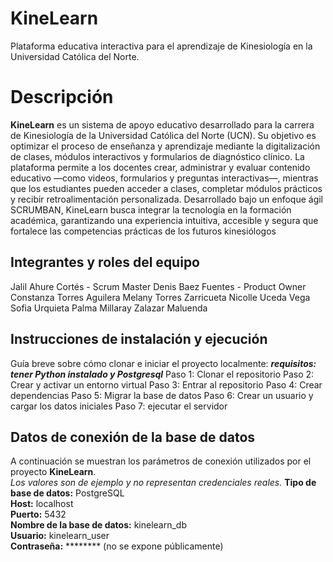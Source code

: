 # KineLearn
Plataforma educativa interactiva para el aprendizaje de Kinesiología en la Universidad Católica del Norte.
# Descripción
**KineLearn** es un sistema de apoyo educativo desarrollado para la carrera de Kinesiología de la Universidad Católica del Norte (UCN). Su objetivo es optimizar el proceso de enseñanza y aprendizaje mediante la digitalización de clases, módulos interactivos y formularios de diagnóstico clínico.
La plataforma permite a los docentes crear, administrar y evaluar contenido educativo —como videos, formularios y preguntas interactivas—, mientras que los estudiantes pueden acceder a clases, completar módulos prácticos y recibir retroalimentación personalizada.
Desarrollado bajo un enfoque ágil SCRUMBAN, KineLearn busca integrar la tecnología en la formación académica, garantizando una experiencia intuitiva, accesible y segura que fortalece las competencias prácticas de los futuros kinesiólogos
## Integrantes y roles del equipo
Jalil Ahure Cortés - Scrum Master
Denis Baez Fuentes - Product Owner
Constanza Torres Aguilera
Melany Torres Zarricueta
Nicolle Uceda Vega
Sofia Urquieta Palma
Millaray Zalazar Maluenda
## Instrucciones de instalación y ejecución
Guía breve sobre cómo clonar e iniciar el proyecto localmente:
***requisitos: tener Python instalado y Postgresql***
Paso 1: Clonar el repositorio
Paso 2: Crear y activar un entorno virtual 
Paso 3: Entrar al repositorio
Paso 4: Crear dependencias
Paso 5: Migrar la base de datos
Paso 6: Crear un usuario y cargar los datos iniciales 
Paso 7: ejecutar el servidor 
## Datos de conexión de la base de datos
A continuación se muestran los parámetros de conexión utilizados por el proyecto **KineLearn**.  
*Los valores son de ejemplo y no representan credenciales reales.*
**Tipo de base de datos:** PostgreSQL  
**Host:** localhost  
**Puerto:** 5432  
**Nombre de la base de datos:** kinelearn_db  
**Usuario:** kinelearn_user  
**Contraseña:** ******** (no se expone públicamente)
